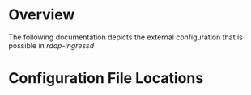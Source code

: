 # Overview
The following documentation depicts the external configuration that is possible
in *rdap-ingressd*

# Configuration File Locations

